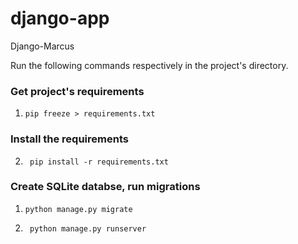 # django-app
Django-Marcus

Run the following commands respectively in the project's directory.

### Get project's requirements
1. ```pip freeze > requirements.txt```

### Install the requirements
2. ``` pip install -r requirements.txt```

### Create SQLite databse, run migrations

1. ```python manage.py migrate```

2. ``` python manage.py runserver```


